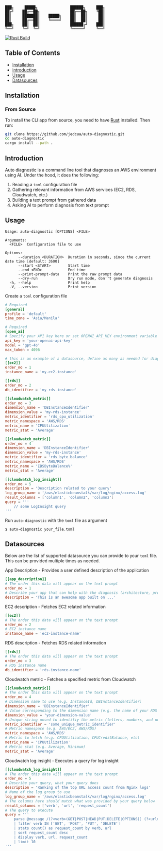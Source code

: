 ```
███╗     █████╗               ██████╗     ███╗
██╔╝    ██╔══██╗              ██╔══██╗    ╚██║
██║     ███████║    █████╗    ██║  ██║     ██║
██║     ██╔══██║    ╚════╝    ██║  ██║     ██║
███╗    ██║  ██║              ██████╔╝    ███║
╚══╝    ╚═╝  ╚═╝              ╚═════╝     ╚══╝
```
[![Rust Build](https://github.com/jedcua/auto-diagnostic/actions/workflows/rust.yml/badge.svg?branch=main)](https://github.com/jedcua/auto-diagnostic/actions/workflows/rust.yml)

## Table of Contents

- [Installation](#installation)
- [Introduction](#introduction)
- [Usage](#usage)
- [Datasources](#datasources)

## Installation
### From Source
To install the CLI app from source, you need to have [Rust](https://www.rust-lang.org/) installed. Then run:

```sh
git clone https://github.com/jedcua/auto-diagnostic.git
cd auto-diagnostic
cargo install --path .
```

## Introduction
Auto diagnostic is a command line tool that diagnoses an AWS environment using AI.
Under the hood, it does the following:
1. Reading a `toml` configuration file
2. Gathering relevant information from AWS services (EC2, RDS, Cloudwatch, etc.)
3. Building a text prompt from gathered data
4. Asking AI to perform diagnosis from text prompt

## Usage
```text
Usage: auto-diagnostic [OPTIONS] <FILE>

Arguments:
  <FILE>  Configuration file to use

Options:
      --duration <DURATION>  Duration in seconds, since the current date time [default: 3600]
      --start <START>        Start time
      --end <END>            End time
      --print-prompt-data    Print the raw prompt data
      --dry-run              Dry run mode, don''t generate diagnosis
  -h, --help                 Print help
  -V, --version              Print version
```

Create a `toml` configuration file
```toml
# Required
[general]
profile = 'default'
time_zone = 'Asia/Manila'

# Required
[open_ai]
# Specify your API key here or set OPENAI_API_KEY environment variable
api_key = 'your-openai-api-key'
model = 'gpt-4o'
max_token = 4096

# this is an example of a datasource, define as many as needed for diagnosis
[[ec2]]
order_no = 1
instance_name = 'my-ec2-instance'

[[rds]]
order_no = 2
db_identifier = 'my-rds-instance'

[[cloudwatch_metric]]
order_no = 3
dimension_name = 'DBInstanceIdentifier'
dimension_value = 'my-rds-instance'
metric_identifier = 'rds_cpu_utilization'
metric_namespace = 'AWS/RDS'
metric_name = 'CPUUtilization'
metric_stat = 'Average'

[[cloudwatch_metric]]
order_no = 4
dimension_name = 'DBInstanceIdentifier'
dimension_value = 'my-rds-instance'
metric_identifier = 'rds_byte_balance'
metric_namespace = 'AWS/RDS'
metric_name = 'EBSByteBalance%'
metric_stat = 'Average'

[[cloudwatch_log_insight]]
order_no = 5
description = 'Description related to your query'
log_group_name = '/aws/elasticbeanstalk/var/log/nginx/access.log'
result_columns = ['column1', 'column2', 'column2']
query = '''
    // some LogInsight query
'''
```

Run `auto-diagnostic` with the `toml` file as argument
```shell
$ auto-diagnostic your_file.toml
```

## Datasources
Below are the list of supported datasource you can provide to your `toml` file. 
This can be provided multiple times as needed.

App Description - Provides a user defined description of the application
```toml
[[app_description]]
# The order this data will appear on the text prompt
order_no = 1
# Describe your app that can help with the diagnosis (architecture, programming language, frameworks, etc.)
description = 'This is an awesome app built on ...'
```

EC2 description - Fetches EC2 related information
```toml
[[ec2]]
# The order this data will appear on the text prompt
order_no = 2
# EC2 instance name
instance_name = 'ec2-instance-name'
```

RDS description - Fetches RDS related information
```toml
[[rds]]
# The order this data will appear on the text prompt
order_no = 3
# RDS instance name
db_identifier = 'rds-instance-name'
```

Cloudwatch metric - Fetches a specified metric from Cloudwatch
```toml
[[cloudwatch_metric]]
# The order this data will appear on the text prompt
order_no = 4
# Dimension name to use (e.g. InstanceId, DBInstanceIdentifier)
dimension_name = 'DBInstanceIdentifier'
# Value corresponding to the dimension name (e.g. the name of your RDS instance)
dimension_value = 'your-dimension-value'
# Unique string unsed to identifiy the metric (letters, numbers, and underscore only)
metric_identifier = 'some_unique_metric_identifier'
# Metric namespace (e.g. AWS/EC2, AWS/RDS)
metric_namespace = 'AWS/RDS'
# Metric to fetch (e.g. CPUUtilization, CPUCreditBalance, etc)
metric_name = 'CPUUtilization'
# Metric stat (e.g. Average, Minimum)
metric_stat = 'Average'
```

Cloudwatch log insight - Executes a query for log insight
```toml
[[cloudwatch_log_insight]]
# The order this data will appear on the text prompt
order_no = 5
# Describe your query, what your query does
description = 'Ranking of the top URL access count from Nginx logs'
# Name of the log group to use
log_group_name = '/aws/elasticbeanstalk/var/log/nginx/access.log'
# The columns here should match what was provided by your query below
result_columns = ['verb', 'url', 'request_count']
# The query to execute
query = '''
    parse @message /(?<verb>(GET|POST|HEAD|PUT|DELETE|OPTIONS)) (?<url>[^\s?]+)/
    | filter verb IN ['GET', 'POST', 'PUT', 'DELETE']
    | stats count() as request_count by verb, url
    | sort request_count desc
    | display verb, url, request_count
    | limit 10
'''
```